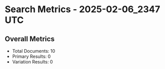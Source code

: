 # Search Metrics - 2025-02-06_2347 UTC

## Overall Metrics
- Total Documents: 10
- Primary Results: 0
- Variation Results: 0
